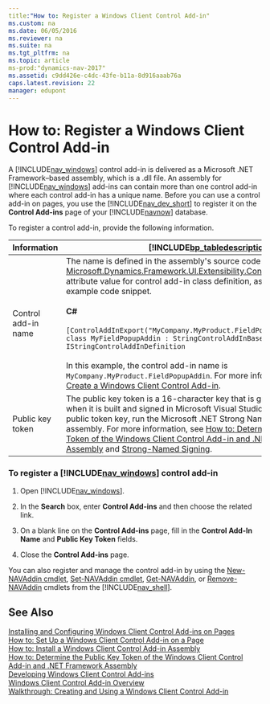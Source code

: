 ```yaml
---
title:"How to: Register a Windows Client Control Add-in"
ms.custom: na
ms.date: 06/05/2016
ms.reviewer: na
ms.suite: na
ms.tgt_pltfrm: na
ms.topic: article
ms-prod:"dynamics-nav-2017"
ms.assetid: c9dd426e-c4dc-43fe-b11a-8d916aaab76a
caps.latest.revision: 22
manager: edupont
---
```

# How to: Register a Windows Client Control Add-in
A [!INCLUDE[nav_windows](includes/nav_windows_md.md)] control add\-in is delivered as a Microsoft .NET Framework–based assembly, which is a .dll file. An assembly for [!INCLUDE[nav_windows](includes/nav_windows_md.md)] add\-ins can contain more than one control add\-in where each control add\-in has a unique name. Before you can use a control add\-in on pages, you use the [!INCLUDE[nav_dev_short](includes/nav_dev_short_md.md)] to register it on the **Control Add\-ins** page of your [!INCLUDE[navnow](includes/navnow_md.md)] database.  
  
 To register a control add\-in, provide the following information.  
  
|Information|[!INCLUDE[bp_tabledescription](includes/bp_tabledescription_md.md)]|  
|-----------------|---------------------------------------|  
|Control add\-in name|The name is defined in the assembly's source code by the [Microsoft.Dynamics.Framework.UI.Extensibility.ControlAddInExportAttribute](assetId:///T:Microsoft.Dynamics.Framework.UI.Extensibility.ControlAddInExportAttribute) attribute value for control add\-in class definition, as shown in the following example code snippet.<br /><br /> **C\#**<br /><br /> `[ControlAddInExport("MyCompany.MyProduct.FieldPopupAddin")] public class MyFieldPopupAddin : StringControlAddInBase, IStringControlAddInDefinition`<br /><br /> In this example, the control add\-in name is `MyCompany.MyProduct.FieldPopupAddin`. For more information, see [How to: Create a Windows Client Control Add\-in](../Topic/How%20to:%20Create%20a%20Windows%20Client%20Control%20Add-in.md).|  
|Public key token|The public key token is a 16\-character key that is given to the assembly when it is built and signed in Microsoft Visual Studio. To determine the public token key, run the Microsoft .NET Strong Name Utility \(sn.exe\) on the assembly. For more information, see [How to: Determine the Public Key Token of the Windows Client Control Add\-in and .NET Framework Assembly](../Topic/How%20to:%20Determine%20the%20Public%20Key%20Token%20of%20the%20Windows%20Client%20Control%20Add-in%20and%20.NET%20Framework%20Assembly.md) and [Strong\-Named Signing](http://go.microsoft.com/fwlink/?LinkID=150201&clcid=0x409).|  
  
### To register a [!INCLUDE[nav_windows](includes/nav_windows_md.md)] control add\-in  
  
1.  Open [!INCLUDE[nav_windows](includes/nav_windows_md.md)].  
  
2.  In the **Search** box, enter **Control Add\-ins** and then choose the related link.  
  
3.  On a blank line on the **Control Add\-ins** page, fill in the **Control Add\-In Name** and **Public Key Token** fields.  
  
4.  Close the **Control Add\-ins** page.  
  
 You can also register and manage the control add\-in by using the [New\-NAVAddin cmdlet](http://go.microsoft.com/fwlink/?LinkID=521781), [Set\-NAVAddin cmdlet](http://go.microsoft.com/fwlink/?LinkID=521784), [Get\-NAVAddin](http://go.microsoft.com/fwlink/?LinkID=521782), or [Remove\-NAVAddin](http://go.microsoft.com/fwlink/?LinkID=521783) cmdlets from the [!INCLUDE[nav_shell](includes/nav_shell_md.md)].  
  
## See Also  
 [Installing and Configuring Windows Client Control Add\-ins on Pages](Installing-and-Configuring-Windows-Client-Control-Add-ins-on-Pages.md)   
 [How to: Set Up a Windows Client Control Add\-in on a Page](../Topic/How%20to:%20Set%20Up%20a%20Windows%20Client%20Control%20Add-in%20on%20a%20Page.md)   
 [How to: Install a Windows Client Control Add\-in Assembly](../Topic/How%20to:%20Install%20a%20Windows%20Client%20Control%20Add-in%20Assembly.md)   
 [How to: Determine the Public Key Token of the Windows Client Control Add\-in and .NET Framework Assembly](../Topic/How%20to:%20Determine%20the%20Public%20Key%20Token%20of%20the%20Windows%20Client%20Control%20Add-in%20and%20.NET%20Framework%20Assembly.md)   
 [Developing Windows Client Control Add\-ins](Developing-Windows-Client-Control-Add-ins.md)   
 [Windows Client Control Add\-in Overview](Windows-Client-Control-Add-in-Overview.md)   
 [Walkthrough: Creating and Using a Windows Client Control Add\-in](../Topic/Walkthrough:%20Creating%20and%20Using%20a%20Windows%20Client%20Control%20Add-in.md)